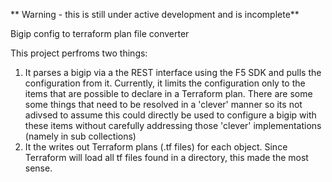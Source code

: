 ** Warning - this is still under active development and is incomplete**

Bigip config to terraform plan file converter

This project perfroms two things:
1. It parses a bigip via a the REST interface using the F5 SDK and pulls the configuration from it.  Currently, it limits the configuration only to the items that are possible to declare in a Terraform plan.  There are some some things that need to be resolved in a 'clever' manner so its not adivsed to assume this could directly be used to configure a bigip with these items without carefully addressing those 'clever' implementations (namely in sub collections)
2. It the writes out Terraform plans (.tf files) for each object.  Since Terraform will load all tf files found in a directory, this made the most sense.




